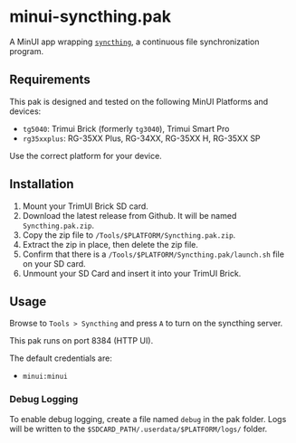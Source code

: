# minui-syncthing.pak

A MinUI app wrapping [`syncthing`](https://syncthing.net/), a continuous file synchronization program.

## Requirements

This pak is designed and tested on the following MinUI Platforms and devices:

- `tg5040`: Trimui Brick (formerly `tg3040`), Trimui Smart Pro
- `rg35xxplus`: RG-35XX Plus, RG-34XX, RG-35XX H, RG-35XX SP

Use the correct platform for your device.

## Installation

1. Mount your TrimUI Brick SD card.
2. Download the latest release from Github. It will be named `Syncthing.pak.zip`.
3. Copy the zip file to `/Tools/$PLATFORM/Syncthing.pak.zip`.
4. Extract the zip in place, then delete the zip file.
5. Confirm that there is a `/Tools/$PLATFORM/Syncthing.pak/launch.sh` file on your SD card.
6. Unmount your SD Card and insert it into your TrimUI Brick.

## Usage

Browse to `Tools > Syncthing` and press `A` to turn on the syncthing server.

This pak runs on port 8384 (HTTP UI).

The default credentials are:

- `minui:minui`

### Debug Logging

To enable debug logging, create a file named `debug` in the pak folder. Logs will be written to the `$SDCARD_PATH/.userdata/$PLATFORM/logs/` folder.
